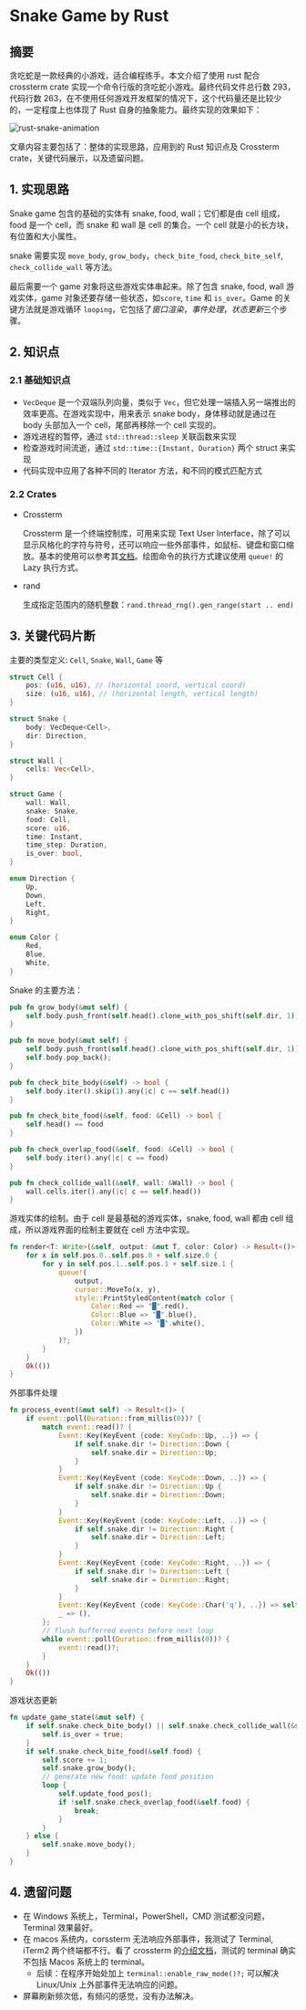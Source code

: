 # Snake Game by Rust

## 摘要

贪吃蛇是一款经典的小游戏，适合编程练手。本文介绍了使用 rust 配合 crossterm crate 实现一个命令行版的贪吃蛇小游戏。最终代码文件总行数 293，代码行数 263，在不使用任何游戏开发框架的情况下，这个代码量还是比较少的，一定程度上也体现了 Rust 自身的抽象能力。最终实现的效果如下：

![rust-snake-animation](./rust-snake.gif)

文章内容主要包括了：整体的实现思路，应用到的 Rust 知识点及 Crossterm crate，关键代码展示，以及遗留问题。

## 1. 实现思路

Snake game 包含的基础的实体有 snake, food, wall；它们都是由 cell 组成，food 是一个 cell，而 snake 和 wall 是 cell 的集合。一个 cell 就是小的长方块，有位置和大小属性。

snake 需要实现 `move_body`, `grow_body`，`check_bite_food`, `check_bite_self`, `check_collide_wall` 等方法。

最后需要一个 game 对象将这些游戏实体串起来。除了包含 snake, food, wall 游戏实体，game 对象还要存储一些状态，如`score`, `time` 和 `is_over`。Game 的关键方法就是游戏循环 `looping`，它包括了*窗口渲染*，_事件处理_，*状态更新*三个步骤。

## 2. 知识点

### 2.1 基础知识点

- `VecDeque` 是一个双端队列向量，类似于 `Vec`，但它处理一端插入另一端推出的效率更高。在游戏实现中，用来表示 snake body，身体移动就是通过在 body 头部加入一个 cell，尾部再移除一个 cell 实现的。
- 游戏进程的暂停，通过 `std::thread::sleep` 关联函数来实现
- 检查游戏时间流逝，通过 `std::time::{Instant, Duration}` 两个 struct 来实现
- 代码实现中应用了各种不同的 Iterator 方法，和不同的模式匹配方式

### 2.2 Crates

- Crossterm

  Crossterm 是一个终端控制库，可用来实现 Text User Interface，除了可以显示风格化的字符与符号，还可以响应一些外部事件，如鼠标、键盘和窗口缩放。基本的使用可以参考其[文档](https://docs.rs/crossterm/0.23.2/crossterm/)。绘图命令的执行方式建议使用 `queue!` 的 Lazy 执行方式。

- rand

  生成指定范围内的随机整数：`rand.thread_rng().gen_range(start .. end)`

## 3. 关键代码片断

主要的类型定义: `Cell`, `Snake`, `Wall`, `Game` 等

```rust
struct Cell {
    pos: (u16, u16), // (horizontal coord, vertical coord)
    size: (u16, u16), // (horizontal length, vertical length)
}

struct Snake {
    body: VecDeque<Cell>,
    dir: Direction,
}

struct Wall {
    cells: Vec<Cell>,
}

struct Game {
    wall: Wall,
    snake: Snake,
    food: Cell,
    score: u16,
    time: Instant,
    time_step: Duration,
    is_over: bool,
}

enum Direction {
    Up,
    Down,
    Left,
    Right,
}

enum Color {
    Red,
    Blue,
    White,
}
```

Snake 的主要方法：

```rust
pub fn grow_body(&mut self) {
    self.body.push_front(self.head().clone_with_pos_shift(self.dir, 1));
}

pub fn move_body(&mut self) {
    self.body.push_front(self.head().clone_with_pos_shift(self.dir, 1));
    self.body.pop_back();
}

pub fn check_bite_body(&self) -> bool {
    self.body.iter().skip(1).any(|c| c == self.head())
}

pub fn check_bite_food(&self, food: &Cell) -> bool {
    self.head() == food
}

pub fn check_overlap_food(&self, food: &Cell) -> bool {
    self.body.iter().any(|c| c == food)
}

pub fn check_collide_wall(&self, wall: &Wall) -> bool {
    wall.cells.iter().any(|c| c == self.head())
}
```

游戏实体的绘制。由于 cell 是最基础的游戏实体，snake, food, wall 都由 cell 组成，所以游戏界面的绘制主要就在 cell 方法中实现。

```rust
fn render<T: Write>(&self, output: &mut T, color: Color) -> Result<()> {
    for x in self.pos.0..self.pos.0 + self.size.0 {
        for y in self.pos.1..self.pos.1 + self.size.1 {
            queue!(
                output,
                cursor::MoveTo(x, y),
                style::PrintStyledContent(match color {
                    Color::Red => "█".red(),
                    Color::Blue => "█".blue(),
                    Color::White => "█".white(),
                })
            )?;
        }
    }
    Ok(())
}
```

外部事件处理

```rust
fn process_event(&mut self) -> Result<()> {
    if event::poll(Duration::from_millis(0))? {
        match event::read()? {
            Event::Key(KeyEvent {code: KeyCode::Up, ..}) => {
                if self.snake.dir != Direction::Down {
                    self.snake.dir = Direction::Up;
                }
            }
            Event::Key(KeyEvent {code: KeyCode::Down, ..}) => {
                if self.snake.dir != Direction::Up {
                    self.snake.dir = Direction::Down;
                }
            }
            Event::Key(KeyEvent {code: KeyCode::Left, ..}) => {
                if self.snake.dir != Direction::Right {
                    self.snake.dir = Direction::Left;
                }
            }
            Event::Key(KeyEvent {code: KeyCode::Right, ..}) => {
                if self.snake.dir != Direction::Left {
                    self.snake.dir = Direction::Right;
                }
            }
            Event::Key(KeyEvent {code: KeyCode::Char('q'), ..}) => self.is_over = true,
            _ => (),
        };
        // flush bufferred events before next loop
        while event::poll(Duration::from_millis(0))? {
            event::read()?;
        }
    }
    Ok(())
}
```

游戏状态更新

```rust
fn update_game_state(&mut self) {
    if self.snake.check_bite_body() || self.snake.check_collide_wall(&self.wall) {
        self.is_over = true;
    }
    if self.snake.check_bite_food(&self.food) {
        self.score += 1;
        self.snake.grow_body();
        // generate new food: update food position
        loop {
            self.update_food_pos();
            if !self.snake.check_overlap_food(&self.food) {
                break;
            }
        }
    } else {
        self.snake.move_body();
    }
}
```

## 4. 遗留问题

- 在 Windows 系统上，Terminal，PowerShell，CMD 测试都没问题，Terminal 效果最好。
- 在 macos 系统内，corssterm 无法响应外部事件，我测试了 Terminal, iTerm2 两个终端都不行。看了 crossterm 的[介绍文档](https://crates.io/crates/crossterm)，测试的 terminal 确实不包括 Macos 系统上的 terminal。
  - 后续：在程序开始处加上 `terminal::enable_raw_mode()?;` 可以解决 Linux/Unix 上外部事件无法响应的问题。
- 屏幕刷新频次低，有频闪的感觉，没有办法解决。
